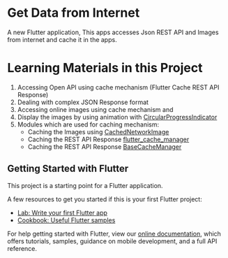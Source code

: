 # Get Data from Internet

A new Flutter application,
This apps accesses Json REST API  and Images from internet and cache it in the apps.

# Learning Materials in this Project
1. Accessing Open API using cache mechanism (Flutter Cache REST API Response)
2. Dealing with complex JSON Response format
3. Accessing online images using cache mechanism and
4. Display the images by using animation with [CircularProgressIndicator](https://api.flutter.dev/flutter/material/CircularProgressIndicator-class.html)
5. Modules which are used for caching mechanism:
    -   Caching the Images using [CachedNetworkImage](https://pub.dev/packages/cached_network_image)
    -   Caching the REST API Response [flutter_cache_manager](https://pub.dev/documentation/flutter_cache_manager/latest/flutter_cache_manager/flutter_cache_manager-library.html)
    -   Caching the REST API Response [BaseCacheManager](https://pub.dev/documentation/flutter_cache_manager/latest/flutter_cache_manager/BaseCacheManager-class.html)



## Getting Started with Flutter

This project is a starting point for a Flutter application.

A few resources to get you started if this is your first Flutter project:

- [Lab: Write your first Flutter app](https://flutter.dev/docs/get-started/codelab)
- [Cookbook: Useful Flutter samples](https://flutter.dev/docs/cookbook)

For help getting started with Flutter, view our
[online documentation](https://flutter.dev/docs), which offers tutorials,
samples, guidance on mobile development, and a full API reference.


